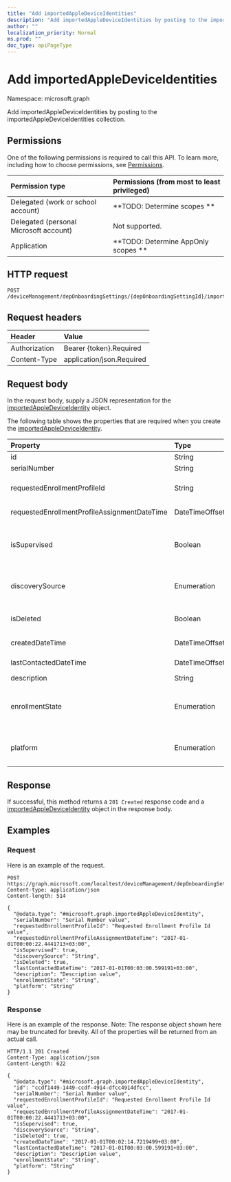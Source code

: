 ```yaml
---
title: "Add importedAppleDeviceIdentities"
description: "Add importedAppleDeviceIdentities by posting to the importedAppleDeviceIdentities collection."
author: ""
localization_priority: Normal
ms.prod: ""
doc_type: apiPageType
---
```


# Add importedAppleDeviceIdentities

Namespace: microsoft.graph

Add importedAppleDeviceIdentities by posting to the importedAppleDeviceIdentities collection.

## Permissions
One of the following permissions is required to call this API. To learn more, including how to choose permissions, see [Permissions](/concepts/permissions-reference.md).

|Permission type|Permissions (from most to least privileged)|
|:---|:---|
|Delegated (work or school account)|**TODO: Determine scopes **|
|Delegated (personal Microsoft account)|Not supported.|
|Application|**TODO: Determine AppOnly scopes **|

## HTTP request
<!-- {
  "blockType": "ignored"
}
-->
``` http
POST /deviceManagement/depOnboardingSettings/{depOnboardingSettingId}/importedAppleDeviceIdentities/$ref
```

## Request headers
|Header|Value|
|:---|:---|
|Authorization|Bearer {token}.Required|
|Content-Type|application/json.Required|

## Request body
In the request body, supply a JSON representation for the [importedAppleDeviceIdentity](../resources/importedappledeviceidentity.md) object.

The following table shows the properties that are required when you create the [importedAppleDeviceIdentity](../resources/importedappledeviceidentity.md).

|Property|Type|Description|
|:---|:---|:---|
|id|String| Inherited from [entity](../resources/entity.md)|
|serialNumber|String|Device serial number|
|requestedEnrollmentProfileId|String|Enrollment profile Id admin intends to apply to the device during next enrollment|
|requestedEnrollmentProfileAssignmentDateTime|DateTimeOffset|The time enrollment profile was assigned to the device|
|isSupervised|Boolean|Indicates if the Apple device is supervised. More information is at: https://support.apple.com/en-us/HT202837|
|discoverySource|Enumeration|Apple device discovery source. Possible values are: `unknown`, `adminImport`, `deviceEnrollmentProgram`.|
|isDeleted|Boolean|Indicates if the device is deleted from Apple Business Manager|
|createdDateTime|DateTimeOffset|Created Date Time of the device|
|lastContactedDateTime|DateTimeOffset|Last Contacted Date Time of the device|
|description|String|The description of the device|
|enrollmentState|Enumeration|The state of the device in Intune. Possible values are: `unknown`, `enrolled`, `pendingReset`, `failed`, `notContacted`, `blocked`.|
|platform|Enumeration|The platform of the Device. Possible values are: `unknown`, `ios`, `android`, `windows`, `windowsMobile`, `macOS`.|



## Response
If successful, this method returns a `201 Created` response code and a [importedAppleDeviceIdentity](../resources/importedappledeviceidentity.md) object in the response body.

## Examples

### Request
Here is an example of the request.
<!-- {
  "blockType": "request",
  "name": "create_importedappledeviceidentity_from_"
}
-->
``` http
POST https://graph.microsoft.com/localtest/deviceManagement/depOnboardingSettings/{depOnboardingSettingId}/importedAppleDeviceIdentities
Content-type: application/json
Content-length: 514

{
  "@odata.type": "#microsoft.graph.importedAppleDeviceIdentity",
  "serialNumber": "Serial Number value",
  "requestedEnrollmentProfileId": "Requested Enrollment Profile Id value",
  "requestedEnrollmentProfileAssignmentDateTime": "2017-01-01T00:00:22.4441713+03:00",
  "isSupervised": true,
  "discoverySource": "String",
  "isDeleted": true,
  "lastContactedDateTime": "2017-01-01T00:03:00.599191+03:00",
  "description": "Description value",
  "enrollmentState": "String",
  "platform": "String"
}
```

### Response
Here is an example of the response. Note: The response object shown here may be truncated for brevity. All of the properties will be returned from an actual call.
<!-- {
  "blockType": "response",
  "truncated": true,
  "@odata.type": "microsoft.graph.importedappledeviceidentity"
}
-->
``` http
HTTP/1.1 201 Created
Content-Type: application/json
Content-Length: 622

{
  "@odata.type": "#microsoft.graph.importedAppleDeviceIdentity",
  "id": "ccdf1449-1449-ccdf-4914-dfcc4914dfcc",
  "serialNumber": "Serial Number value",
  "requestedEnrollmentProfileId": "Requested Enrollment Profile Id value",
  "requestedEnrollmentProfileAssignmentDateTime": "2017-01-01T00:00:22.4441713+03:00",
  "isSupervised": true,
  "discoverySource": "String",
  "isDeleted": true,
  "createdDateTime": "2017-01-01T00:02:14.7219499+03:00",
  "lastContactedDateTime": "2017-01-01T00:03:00.599191+03:00",
  "description": "Description value",
  "enrollmentState": "String",
  "platform": "String"
}
```

